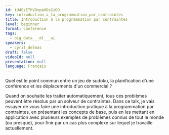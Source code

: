 ```yaml
---
id: iU4EzEThVDvpaHDsGjOO
key: introduction_a_la_programmation_par_contraintes
title: Introduction à la programmation par contraintes
level: beginner
format: conference
tags:
  - big_data___ml___ai
speakers:
  - cyril_delmas
draft: false
videoId: null
presentation: null
language: Français
---
```

Quel est le point commun entre un jeu de sudoku, la planification d'une conférence et les déplacements d'un commercial ?

Quand on souhaite les traiter automatiquement, tous ces problèmes peuvent être résolus par un solveur de contraintes. Dans ce talk, je vais essayer de vous faire une introduction pratique à la programmation par contraintes, en présentant les concepts de base, puis en les mettant en application avec plusieurs exemples de problèmes connus de tout le monde (ou presque), pour finir par un cas plus complexe sur lequel je travaille actuellement.
